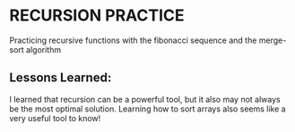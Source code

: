 # RECURSION PRACTICE

Practicing recursive functions with the fibonacci sequence and the merge-sort algorithm

## Lessons Learned:

I learned that recursion can be a powerful tool, but it also may not always be the most optimal solution. Learning how to sort arrays also seems like a very useful tool to know!
